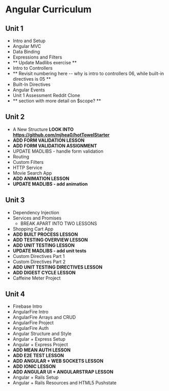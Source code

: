 # Angular Curriculum

## Unit 1

- Intro and Setup
- Angular MVC
- Data Binding
- Expressions and Filters 
- ** Update Madlibs exercise **
- Intro to Controllers
- ** Revisit numbering here -- why is intro to controllers 06, while built-in directives is 05 **
- Built-In Directives
- Angular Events
- Unit 1 Assessment Reddit Clone
- ** section with more detail on $scope? **


## Unit 2

- A New Structure **LOOK INTO https://github.com/mjhea0/hotTowelStarter**
- **ADD FORM VALIDATION LESSON**
- **ADD FORM VALIDATION ASSIGNMENT**
- UPDATE MADLIBS - handle form validation
- Routing
- Custom Filters
- HTTP Service
- Movie Search App
- **ADD ANIMATION LESSON**
- **UPDATE MADLIBS - add animation**


## Unit 3

- Dependency Injection
- Services and Promises
  - BREAK APART INTO TWO LESSONS
- Shopping Cart App
- **ADD BUILT PROCESS LESSON**
- **ADD TESTING OVERVIEW LESSON**
- **ADD UNIT TESTING LESSON**
- **UPDATE MADLIBS - add unit tests**
- Custom Directives Part 1
- Custom Directives Part 2
- **ADD UNIT TESTING DIRECTIVES LESSON**
- **ADD DIGEST CYCLE LESSON**
- Caffeine Meter Project


## Unit 4

- Firebase Intro
- AngularFire Intro
- AngularFire Arrays and CRUD
- AngularFire Project
- AngularFire Auth
- Angular Structure and Style
- Angular + Express Setup
- Angular + Express Project
- **ADD MEAN AUTH LESSON**
- **ADD E2E TEST LESSON**
- **ADD ANGULAR + WEB SOCKETS LESSON**
- **ADD IONIC LESSON**
- **ADD ANGULAR UI + ANGULARSTRAP LESSON**
- Angular + Rails Setup
- Angular + Rails Resources and HTML5 Pushstate
